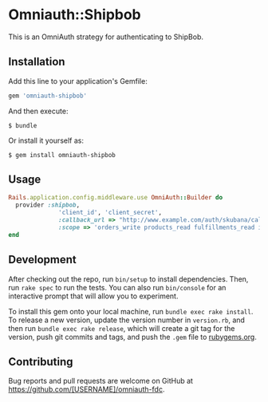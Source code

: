 # Omniauth::Shipbob

This is an OmniAuth strategy for authenticating to ShipBob. 

## Installation

Add this line to your application's Gemfile:

```ruby
gem 'omniauth-shipbob'
```

And then execute:

    $ bundle

Or install it yourself as:

    $ gem install omniauth-shipbob

## Usage

```ruby
Rails.application.config.middleware.use OmniAuth::Builder do
  provider :shipbob, 
              'client_id', 'client_secret',
              :callback_url => "http://www.example.com/auth/skubana/callback",
              :scope => 'orders_write products_read fulfillments_read inventory_read channels_read'              
end
```


## Development

After checking out the repo, run `bin/setup` to install dependencies. Then, run `rake spec` to run the tests. You can also run `bin/console` for an interactive prompt that will allow you to experiment.

To install this gem onto your local machine, run `bundle exec rake install`. To release a new version, update the version number in `version.rb`, and then run `bundle exec rake release`, which will create a git tag for the version, push git commits and tags, and push the `.gem` file to [rubygems.org](https://rubygems.org).

## Contributing

Bug reports and pull requests are welcome on GitHub at https://github.com/[USERNAME]/omniauth-fdc.
